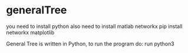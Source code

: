 # generalTree
you need to install
python 
also need to install matlab networkx
pip install networkx matplotlib

General Tree is written in Python, 
to run the program do:
run python3
